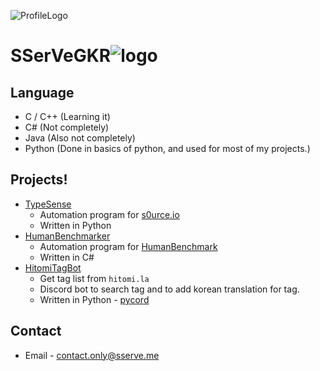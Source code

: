![ProfileLogo](https://user-images.githubusercontent.com/61446372/151501752-42c325aa-1cd0-483d-ae09-a5ba8faa09a0.png)
# SSerVeGKR![logo](https://user-images.githubusercontent.com/61446372/151501829-454562f1-dcfe-45d0-a979-3d5121b9de68.png)


## Language
+ C / C++ (Learning it)
+ C# (Not completely)
+ Java (Also not completely)
+ Python (Done in basics of python, and used for most of my projects.)

## Projects!
+ [TypeSense](https://github.com/sserve-kr/TypeSense)
  + Automation program for [s0urce.io](https://s0urce.io)
  + Written in Python
+ [HumanBenchmarker](https://github.com/sserve-kr/HumanBenchmarker)
  + Automation program for [HumanBenchmark](https://humanbenchmark.com)
  + Written in C#
+ [HitomiTagBot](https://github.com/sserve-kr/HitomiTagBot)
  + Get tag list from `hitomi.la`
  + Discord bot to search tag and to add korean translation for tag.
  + Written in Python - [pycord](https://docs.pycord.dev)

## Contact
+ Email - contact.only@sserve.me
